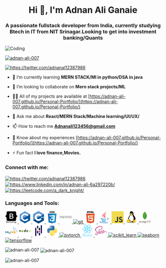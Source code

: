 <h1 align="center">Hi 👋, I'm Adnan Ali Ganaie</h1>
<h3 align="center">A passionate fullstack developer from India, currently studying Btech in IT from NIT Srinagar.Looking to get into investment banking/Quants</h3>
<img align="centre" alt="Coding" width="1200" src="https://25.media.tumblr.com/e3218b5fd18ddbff092f3cea2e6c4405/tumblr_ml4b6lchbC1qde177o1_400.gif">
<p align="left"> <a href="https://github.com/ryo-ma/github-profile-trophy"><img src="https://github-profile-trophy.vercel.app/?username=adnan-ali-007" alt="adnan-ali-007" /></a> </p>

<p align="left"> <a href="https://twitter.com/https://twitter.com/adnanal12387986" target="blank"><img src="https://img.shields.io/twitter/follow/https://twitter.com/adnanal12387986?logo=twitter&style=for-the-badge" alt="https://twitter.com/adnanal12387986" /></a> </p>

- 🌱 I’m currently learning **MERN STACK/Ml in python/DSA in java**

- 👯 I’m looking to collaborate on **Mern stack projects/ML**

- 👨‍💻 All of my projects are available at [https://adnan-ali-007.github.io/Personal-Portfolio/](https://adnan-ali-007.github.io/Personal-Portfolio/)

- 💬 Ask me about **React/MERN Stack/Machine learning/UI/UX/**

- 📫 How to reach me **Adnanali123456@gmail.com**

- 📄 Know about my experiences [https://adnan-ali-007.github.io/Personal-Portfolio/](https://adnan-ali-007.github.io/Personal-Portfolio/)

- ⚡ Fun fact **I love finance,Movies.**

<h3 align="left">Connect with me:</h3>
<p align="left">
<a href="https://twitter.com/https://twitter.com/adnanal12387986" target="blank"><img align="center" src="https://raw.githubusercontent.com/rahuldkjain/github-profile-readme-generator/master/src/images/icons/Social/twitter.svg" alt="https://twitter.com/adnanal12387986" height="30" width="40" /></a>
<a href="https://linkedin.com/in/https://www.linkedin.com/in/adnan-ali-6a297220b/" target="blank"><img align="center" src="https://raw.githubusercontent.com/rahuldkjain/github-profile-readme-generator/master/src/images/icons/Social/linked-in-alt.svg" alt="https://www.linkedin.com/in/adnan-ali-6a297220b/" height="30" width="40" /></a>
<a href="https://www.leetcode.com/https://leetcode.com/a_dark_knight/" target="blank"><img align="center" src="https://raw.githubusercontent.com/rahuldkjain/github-profile-readme-generator/master/src/images/icons/Social/leet-code.svg" alt="https://leetcode.com/a_dark_knight/" height="30" width="40" /></a>
</p>

<h3 align="left">Languages and Tools:</h3>
<p align="left"> <a href="https://getbootstrap.com" target="_blank" rel="noreferrer"> <img src="https://raw.githubusercontent.com/devicons/devicon/master/icons/bootstrap/bootstrap-plain-wordmark.svg" alt="bootstrap" width="40" height="40"/> </a> <a href="https://www.cprogramming.com/" target="_blank" rel="noreferrer"> <img src="https://raw.githubusercontent.com/devicons/devicon/master/icons/c/c-original.svg" alt="c" width="40" height="40"/> </a> <a href="https://www.w3schools.com/cpp/" target="_blank" rel="noreferrer"> <img src="https://raw.githubusercontent.com/devicons/devicon/master/icons/cplusplus/cplusplus-original.svg" alt="cplusplus" width="40" height="40"/> </a> <a href="https://www.w3schools.com/css/" target="_blank" rel="noreferrer"> <img src="https://raw.githubusercontent.com/devicons/devicon/master/icons/css3/css3-original-wordmark.svg" alt="css3" width="40" height="40"/> </a> <a href="https://expressjs.com" target="_blank" rel="noreferrer"> <img src="https://raw.githubusercontent.com/devicons/devicon/master/icons/express/express-original-wordmark.svg" alt="express" width="40" height="40"/> </a> <a href="https://git-scm.com/" target="_blank" rel="noreferrer"> <img src="https://www.vectorlogo.zone/logos/git-scm/git-scm-icon.svg" alt="git" width="40" height="40"/> </a> <a href="https://www.w3.org/html/" target="_blank" rel="noreferrer"> <img src="https://raw.githubusercontent.com/devicons/devicon/master/icons/html5/html5-original-wordmark.svg" alt="html5" width="40" height="40"/> </a> <a href="https://www.java.com" target="_blank" rel="noreferrer"> <img src="https://raw.githubusercontent.com/devicons/devicon/master/icons/java/java-original.svg" alt="java" width="40" height="40"/> </a> <a href="https://developer.mozilla.org/en-US/docs/Web/JavaScript" target="_blank" rel="noreferrer"> <img src="https://raw.githubusercontent.com/devicons/devicon/master/icons/javascript/javascript-original.svg" alt="javascript" width="40" height="40"/> </a> <a href="https://www.linux.org/" target="_blank" rel="noreferrer"> <img src="https://raw.githubusercontent.com/devicons/devicon/master/icons/linux/linux-original.svg" alt="linux" width="40" height="40"/> </a> <a href="https://www.mongodb.com/" target="_blank" rel="noreferrer"> <img src="https://raw.githubusercontent.com/devicons/devicon/master/icons/mongodb/mongodb-original-wordmark.svg" alt="mongodb" width="40" height="40"/> </a> <a href="https://www.mysql.com/" target="_blank" rel="noreferrer"> <img src="https://raw.githubusercontent.com/devicons/devicon/master/icons/mysql/mysql-original-wordmark.svg" alt="mysql" width="40" height="40"/> </a> <a href="https://nodejs.org" target="_blank" rel="noreferrer"> <img src="https://raw.githubusercontent.com/devicons/devicon/master/icons/nodejs/nodejs-original-wordmark.svg" alt="nodejs" width="40" height="40"/> </a> <a href="https://pandas.pydata.org/" target="_blank" rel="noreferrer"> <img src="https://raw.githubusercontent.com/devicons/devicon/2ae2a900d2f041da66e950e4d48052658d850630/icons/pandas/pandas-original.svg" alt="pandas" width="40" height="40"/> </a> <a href="https://www.python.org" target="_blank" rel="noreferrer"> <img src="https://raw.githubusercontent.com/devicons/devicon/master/icons/python/python-original.svg" alt="python" width="40" height="40"/> </a> <a href="https://pytorch.org/" target="_blank" rel="noreferrer"> <img src="https://www.vectorlogo.zone/logos/pytorch/pytorch-icon.svg" alt="pytorch" width="40" height="40"/> </a> <a href="https://reactjs.org/" target="_blank" rel="noreferrer"> <img src="https://raw.githubusercontent.com/devicons/devicon/master/icons/react/react-original-wordmark.svg" alt="react" width="40" height="40"/> </a> <a href="https://sass-lang.com" target="_blank" rel="noreferrer"> <img src="https://raw.githubusercontent.com/devicons/devicon/master/icons/sass/sass-original.svg" alt="sass" width="40" height="40"/> </a> <a href="https://scikit-learn.org/" target="_blank" rel="noreferrer"> <img src="https://upload.wikimedia.org/wikipedia/commons/0/05/Scikit_learn_logo_small.svg" alt="scikit_learn" width="40" height="40"/> </a> <a href="https://seaborn.pydata.org/" target="_blank" rel="noreferrer"> <img src="https://seaborn.pydata.org/_images/logo-mark-lightbg.svg" alt="seaborn" width="40" height="40"/> </a> <a href="https://www.tensorflow.org" target="_blank" rel="noreferrer"> <img src="https://www.vectorlogo.zone/logos/tensorflow/tensorflow-icon.svg" alt="tensorflow" width="40" height="40"/> </a> </p>

<p><img align="left" src="https://github-readme-stats.vercel.app/api/top-langs?username=adnan-ali-007&show_icons=true&locale=en&layout=compact" alt="adnan-ali-007" /></p>

<p>&nbsp;<img align="center" src="https://github-readme-stats.vercel.app/api?username=adnan-ali-007&show_icons=true&locale=en" alt="adnan-ali-007" /></p>

<p><img align="center" src="https://github-readme-streak-stats.herokuapp.com/?user=adnan-ali-007&" alt="adnan-ali-007" /></p>
